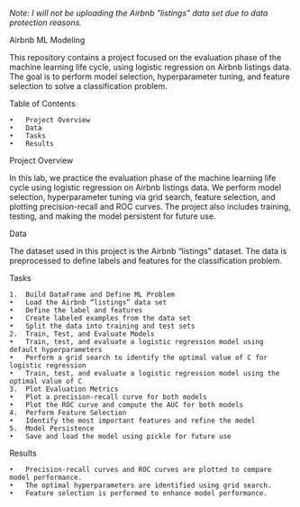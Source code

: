 *Note: I will not be uploading the Airbnb "listings" data set due to data protection reasons.*

Airbnb ML Modeling

This repository contains a project focused on the evaluation phase of the machine learning life cycle, using logistic regression on Airbnb listings data. The goal is to perform model selection, hyperparameter tuning, and feature selection to solve a classification problem.

Table of Contents

	•	Project Overview
	•	Data
	•	Tasks
	•	Results

Project Overview

In this lab, we practice the evaluation phase of the machine learning life cycle using logistic regression on Airbnb listings data. We perform model selection, hyperparameter tuning via grid search, feature selection, and plotting precision-recall and ROC curves. The project also includes training, testing, and making the model persistent for future use.

Data

The dataset used in this project is the Airbnb “listings” dataset. The data is preprocessed to define labels and features for the classification problem.

Tasks

	1.	Build DataFrame and Define ML Problem
	•	Load the Airbnb “listings” data set
	•	Define the label and features
	•	Create labeled examples from the data set
	•	Split the data into training and test sets
	2.	Train, Test, and Evaluate Models
	•	Train, test, and evaluate a logistic regression model using default hyperparameters
	•	Perform a grid search to identify the optimal value of C for logistic regression
	•	Train, test, and evaluate a logistic regression model using the optimal value of C
	3.	Plot Evaluation Metrics
	•	Plot a precision-recall curve for both models
	•	Plot the ROC curve and compute the AUC for both models
	4.	Perform Feature Selection
	•	Identify the most important features and refine the model
	5.	Model Persistence
	•	Save and load the model using pickle for future use

Results

	•	Precision-recall curves and ROC curves are plotted to compare model performance.
	•	The optimal hyperparameters are identified using grid search.
	•	Feature selection is performed to enhance model performance.
